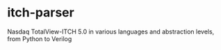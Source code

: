 # itch-parser
Nasdaq TotalView-ITCH 5.0 in various languages and abstraction levels, from Python to Verilog
